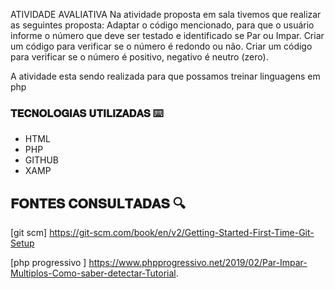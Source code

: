 ATIVIDADE AVALIATIVA 
Na atividade proposta em sala tivemos que realizar as seguintes proposta:
Adaptar o  código mencionado, para que o usuário informe o número que deve ser testado e identificado se Par ou Impar. 
Criar um código para verificar se o número é redondo ou não.
Criar um código para verificar se o número é positivo, negativo é neutro (zero). 

A atividade esta sendo realizada para que possamos treinar linguagens em php 

### 𝐓𝐄𝐂𝐍𝐎𝐋𝐎𝐆𝐈𝐀𝐒 𝐔𝐓𝐈𝐋𝐈𝐙𝐀𝐃𝐀𝐒 ⌨️
 * HTML
 * PHP
 * GITHUB
 * XAMP
 
 ## 𝐅𝐎𝐍𝐓𝐄𝐒 𝐂𝐎𝐍𝐒𝐔𝐋𝐓𝐀𝐃𝐀𝐒 🔍
 [git scm] https://git-scm.com/book/en/v2/Getting-Started-First-Time-Git-Setup
 
 [php progressivo ] https://www.phpprogressivo.net/2019/02/Par-Impar-Multiplos-Como-saber-detectar-Tutorial.

